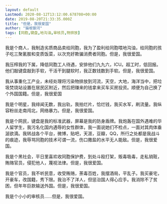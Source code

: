 ```yaml
---
layout: default
Lastmod: 2020-08-12T13:12:00.678708+00:00
date: 2019-08-20T21:33:35.000Z
title: "但是，我很爱国"
author: "猫坂御河"
tags: [同胞,键盘,地沟油,审核员,物排放]
---
```


我是个商人，我制造劣质商品卖给同胞，我为了盈利给同胞喂地沟油，给同胞的孩子吃三聚氰胺和变质饭菜，以次充好欺骗消费者同胞。但是，我很爱国。

我压榨我的下属，降低同胞工人待遇，安排他们九九六，ICU。超工时，低回报。他们敲键盘敲到手软，干活干到腿软时，我正数钱数到手软。但是，我很爱国。

我从事重化工产业，未经处理将污染物排放到河流，天空，大地，海洋当中，把垃圾焚烧站设置在居民区附近，然后把赚来的钱拿来买车买房投资。顺便为自己换了个外国国籍。但是，我很爱国

我是个明星，我绯闻无数，我出轨，我拍烂片，恰烂钱，我买水军，刷流量。我纵容粉丝走南闯北，网络暴力。但是，我很爱国。

我是个网民，键盘是我的标准武器，屏幕是我的防身盾牌。我炮轰在国外遇难的华人留学生，我污名化国内遇辱的女性群体，我一面说她们不检点，一面对其肉体垂涎欲滴。我转战各个平台，微博，贴吧，天涯，豆瓣，QQ，所行之处都是我战斗的痕迹，我辱骂同胞的技术可谓一流，伤口撒盐的水平无人能敌。但是，我很爱国。

我是个黑社会，平日里喜欢收同胞保护费，到处斗殴打架，贩毒吸毒，走私销赃，贿赂官员，侵犯他人，蔑视法律。但是，我很爱国。

我是个官员，我不听民意，收受贿赂，荼毒百姓，我摆酒局，平乱子。我买豪宅，开豪车，改国籍，秀下限。我治不了洋人，但惩治国人得心应手。我消除不了贫困，但年年巨款输送外国。但是，我很爱国。

我是个小小的审核员……但是，我很爱国。

